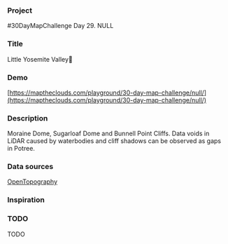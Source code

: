 ### Project

#30DayMapChallenge Day 29. NULL

### Title

Little Yosemite Valley🧗

### Demo

[https://maptheclouds.com/playground/30-day-map-challenge/null/](https://maptheclouds.com/playground/30-day-map-challenge/null/)

### Description

Moraine Dome, Sugarloaf Dome and Bunnell Point Cliffs. Data voids in LiDAR caused by waterbodies and cliff shadows can be observed as gaps in Potree.

### Data sources

[OpenTopography](https://portal.opentopography.org/lidarDataset?opentopoID=OTLAS.022012.26911.1)

### Inspiration

### TODO

TODO
